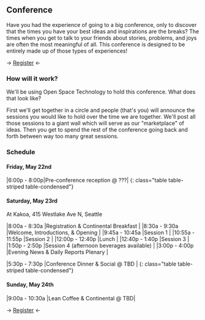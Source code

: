 Conference
----------

Have you had the experience of going to a big conference, only to discover that the times you have your best ideas and inspirations are the breaks? The times when you get to talk to your friends about stories, problems, and joys are often the most meaningful of all. This conference is designed to be entirely made up of those types of experiences!

-> <a href="http://montessoriopen2015.eventbrite.com" class="btn btn-lg btn-primary">Register</a> <-

### How will it work?

We'll be using Open Space Technology to hold this conference. What does that look like?

First we'll get together in a circle and people (that's you) will announce the sessions you would like to hold over the time we are together. We'll post all those sessions to a giant wall which will serve as our "marketplace" of ideas. Then you get to spend the rest of the conference going back and forth between way too many great sessions.

### Schedule

#### Friday, May 22nd

|6:00p - 8:00p|Pre-conference reception @ ???|
{: class="table table-striped table-condensed"}

#### Saturday, May 23rd 
At Kakoa, 415 Westlake Ave N, Seattle

|8:00a - 8:30a   |Registration &amp; Continental Breakfast  |
|8:30a - 9:30a   |Welcome, Introductions, &amp; Opening     |
|9:45a - 10:45a |Session 1                                 |
|10:55a - 11:55p |Session 2                                 |
|12:00p - 12:40p  |Lunch                                     |
|12:40p - 1:40p   |Session 3                                 |
|1:50p - 2:50p   |Session 4 (afternoon beverages available) |
|3:00p - 4:00p   |Evening News &amp; Daily Reports Plenary  |

|5:30p - 7:30p   |Conference Dinner &amp; Social @ TBD            |
{: class="table table-striped table-condensed"}

#### Sunday, May 24th

|9:00a - 10:30a   |Lean Coffee &amp; Continental @ TBD|

-> <a href="http://montessoriopen2015.eventbrite.com" class="btn btn-lg btn-primary">Register</a> <-
